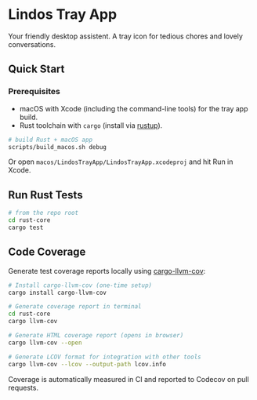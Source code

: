 # Lindos Tray App

Your friendly desktop assistent. A tray icon for tedious chores and lovely conversations.

## Quick Start

### Prerequisites

- macOS with Xcode (including the command-line tools) for the tray app build.
- Rust toolchain with `cargo` (install via [rustup](https://rustup.rs/)).

```bash
# build Rust + macOS app
scripts/build_macos.sh debug
```

Or open `macos/LindosTrayApp/LindosTrayApp.xcodeproj` and hit Run in Xcode.

## Run Rust Tests

```bash
# from the repo root
cd rust-core
cargo test
```

## Code Coverage

Generate test coverage reports locally using [cargo-llvm-cov](https://github.com/taiki-e/cargo-llvm-cov):

```bash
# Install cargo-llvm-cov (one-time setup)
cargo install cargo-llvm-cov

# Generate coverage report in terminal
cd rust-core
cargo llvm-cov

# Generate HTML coverage report (opens in browser)
cargo llvm-cov --open

# Generate LCOV format for integration with other tools
cargo llvm-cov --lcov --output-path lcov.info
```

Coverage is automatically measured in CI and reported to Codecov on pull requests.
